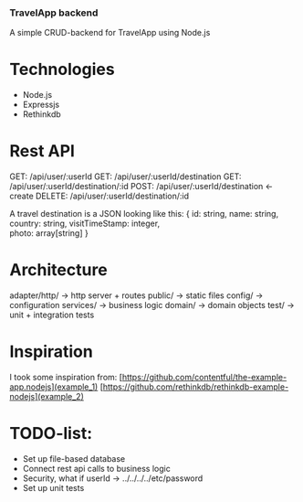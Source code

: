 ### TravelApp backend
A simple CRUD-backend for TravelApp using Node.js

# Technologies
- Node.js
- Expressjs
- Rethinkdb

# Rest API
GET: /api/user/:userId
GET: /api/user/:userId/destination
GET: /api/user/:userId/destination/:id
POST: /api/user/:userId/destination <- create
DELETE: /api/user/:userId/destination/:id

A travel destination is a JSON looking like this:
{
  id: string,
  name: string,
  country: string,
  visitTimeStamp: integer,  
  photo: array[string]
}


# Architecture
adapter/http/ -> http server + routes
public/ -> static files
config/ -> configuration
services/ -> business logic
domain/ -> domain objects
test/ -> unit + integration tests

# Inspiration
I took some inspiration from:
[https://github.com/contentful/the-example-app.nodejs](example_1)
[https://github.com/rethinkdb/rethinkdb-example-nodejs](example_2)

# TODO-list:
- Set up file-based database
- Connect rest api calls to business logic
- Security, what if userId -> ../../../../etc/password
- Set up unit tests
